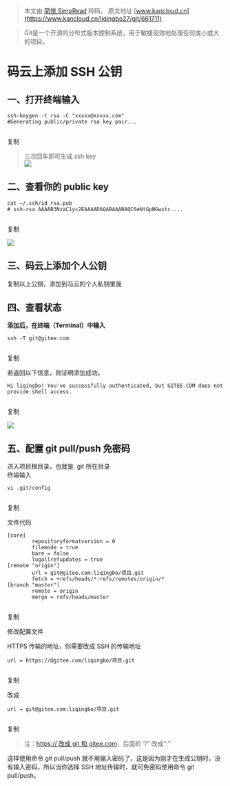 > 本文由 [简悦 SimpRead](http://ksria.com/simpread/) 转码， 原文地址 [www.kancloud.cn](https://www.kancloud.cn/liqingbo27/git/661711)

> Git是一个开源的分布式版本控制系统，用于敏捷高效地处理任何或小或大的项目。

码云上添加 SSH 公钥
============

一、打开终端输入
--------

```
ssh-keygen -t rsa -C "xxxxx@xxxxx.com"  
#Generating public/private rsa key pair...


```

复制

> 三次回车即可生成 ssh key  
> ![](https://img.kancloud.cn/1c/ba/1cba02ead57ce942e42814f37a8ae55f_555x335.png)

二、查看你的 public key
-----------------

```
cat ~/.ssh/id_rsa.pub
# ssh-rsa AAAAB3NzaC1yc2EAAAADAQABAAABAQC6eNtGpNGwstc....


```

复制

![](https://img.kancloud.cn/05/18/051821963ae206c461d68796c2645b6e_970x86.png)

三、码云上添加个人公钥
-----------

复制以上公钥，添加到马云的个人私钥里面

四、查看状态
------

**添加后，在终端（Terminal）中输入**

```
ssh -T git@gitee.com


```

复制

若返回以下信息，则证明添加成功。

```
Hi liqingbo! You've successfully authenticated, but GITEE.COM does not provide shell access.


```

复制

![](https://img.kancloud.cn/6d/22/6d226745f61a95eed8836bef85db0260_747x39.png)

五、配置 git pull/push 免密码
----------------------

进入项目根目录，也就是. git 所在目录  
终端输入

```
vi .git/config


```

复制

文件代码

```
[core]
        repositoryformatversion = 0
        filemode = true
        bare = false
        logallrefupdates = true
[remote "origin"]
        url = git@gitee.com:liqingbo/项目.git
        fetch = +refs/heads/*:refs/remotes/origin/*
[branch "master"]
        remote = origin
        merge = refs/heads/master


```

复制

修改配置文件

HTTPS 传输的地址，你需要改成 SSH 的传输地址

```
url = https://@gitee.com/liqingbo/项目.git


```

复制

改成

```
url = git@gitee.com:liqingbo/项目.git


```

复制

> 注：[https:// 改成 git 和 gitee.com](https://xn--gitgitee-1c2ne59hijh.com)，后面的 “/” 改成“:”

这样使用命令 git pull/push 就不用输入密码了，这是因为刚才在生成公钥时，没有输入密码，所以当你选择 SSH 地址传输时，就可免密码使用命令 git pull/push。